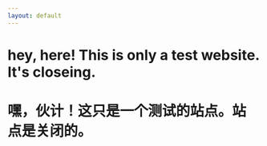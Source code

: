```yaml
---
layout: default
---
```


# hey, here! This is only a **test** website. It's closeing.
# 嘿，伙计！这只是一个**测试**的站点。站点是关闭的。
